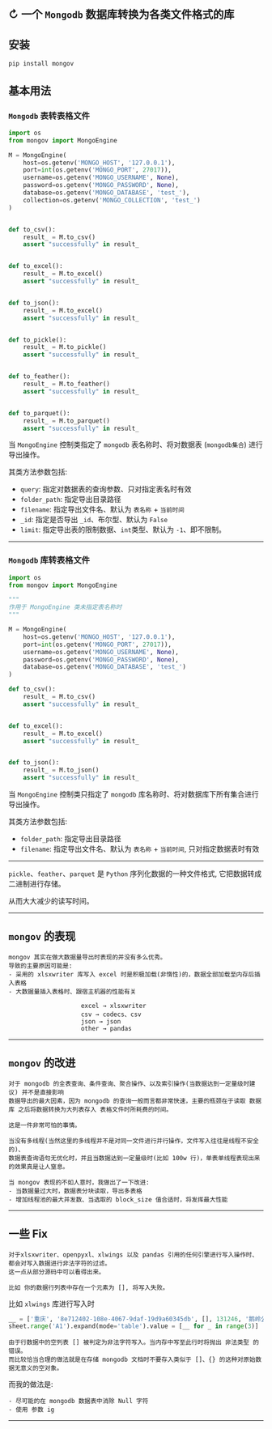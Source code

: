 ## ↻ 一个 `Mongodb` 数据库转换为各类文件格式的库

## 安装

```shell
pip install mongov
```

## 基本用法

### `Mongodb` 表转表格文件

```python
import os
from mongov import MongoEngine

M = MongoEngine(
    host=os.getenv('MONGO_HOST', '127.0.0.1'),
    port=int(os.getenv('MONGO_PORT', 27017)),
    username=os.getenv('MONGO_USERNAME', None),
    password=os.getenv('MONGO_PASSWORD', None),
    database=os.getenv('MONGO_DATABASE', 'test_'),
    collection=os.getenv('MONGO_COLLECTION', 'test_')
)


def to_csv():
    result_ = M.to_csv()
    assert "successfully" in result_


def to_excel():
    result_ = M.to_excel()
    assert "successfully" in result_


def to_json():
    result_ = M.to_excel()
    assert "successfully" in result_


def to_pickle():
    result_ = M.to_pickle()
    assert "successfully" in result_


def to_feather():
    result_ = M.to_feather()
    assert "successfully" in result_


def to_parquet():
    result_ = M.to_parquet()
    assert "successfully" in result_
```

当 `MongoEngine` 控制类指定了 `mongodb` 表名称时、将对数据表 (`mongodb集合`) 进行导出操作。

其类方法参数包括:
- `query`: 指定对数据表的查询参数、只对指定表名时有效
- `folder_path`: 指定导出目录路径
- `filename`: 指定导出文件名、默认为 `表名称` + `当前时间`
- `_id`: 指定是否导出 `_id`、布尔型、默认为 `False`
- `limit`: 指定导出表的限制数据、`int`类型、默认为 `-1`、即不限制。

---

### `Mongodb` 库转表格文件

```python
import os
from mongov import MongoEngine

"""
作用于 MongoEngine 类未指定表名称时
"""

M = MongoEngine(
    host=os.getenv('MONGO_HOST', '127.0.0.1'),
    port=int(os.getenv('MONGO_PORT', 27017)),
    username=os.getenv('MONGO_USERNAME', None),
    password=os.getenv('MONGO_PASSWORD', None),
    database=os.getenv('MONGO_DATABASE', 'test_')
)

def to_csv():
    result_ = M.to_csv()
    assert "successfully" in result_


def to_excel():
    result_ = M.to_excel()
    assert "successfully" in result_


def to_json():
    result_ = M.to_json()
    assert "successfully" in result_
```
当 `MongoEngine` 控制类只指定了 `mongodb` 库名称时、将对数据库下所有集合进行导出操作。

其类方法参数包括:
- `folder_path`: 指定导出目录路径
- `filename`: 指定导出文件名、默认为 `表名称` + `当前时间`, 只对指定数据表时有效

---

`pickle`、`feather`、`parquet` 是 `Python` 序列化数据的一种文件格式, 它把数据转成二进制进行存储。

从而大大减少的读写时间。

---

## `mongov` 的表现
```text
mongov 其实在做大数据量导出时表现的并没有多么优秀。
导致的主要原因可能是:
- 采用的 xlsxwriter 库写入 excel 时是积极加载(非惰性)的，数据全部加载至内存后插入表格
- 大数据量插入表格时、跟宿主机器的性能有关

                    excel → xlsxwriter
                    csv → codecs、csv
                    json → json
                    other → pandas
```
---
## `mongov` 的改进
```text
对于 mongodb 的全表查询、条件查询、聚合操作、以及索引操作(当数据达到一定量级时建议) 并不是直接影响
数据导出的最大因素，因为 mongodb 的查询一般而言都非常快速，主要的瓶颈在于读取 数据库 之后将数据转换为大列表存入 表格文件时所耗费的时间。

这是一件非常可怕的事情。

当没有多线程(当然这里的多线程并不是对同一文件进行并行操作，文件写入往往是线程不安全的)、
数据表查询语句无优化时，并且当数据达到一定量级时(比如 100w 行)，单表单线程表现出来的效果真是让人窒息。

当 mongov 表现的不如人意时，我做出了一下改进:
- 当数据量过大时，数据表分块读取，导出多表格
- 增加线程池的最大并发数、当选取的 block_size 值合适时，将发挥最大性能
```
---
## 一些 Fix
```text
对于xlsxwriter、openpyxl、xlwings 以及 pandas 引用的任何引擎进行写入操作时、都会对写入数据进行非法字符的过滤。
这一点从部分源码中可以看得出来。

比如 你的数据行列表中存在一个元素为 [], 将写入失败。
```

比如 `xlwings` 库进行写入时
```python
__ = ['重庆', '8e712402-108e-4067-9daf-19d9a60345db', [], 131246, '鹅岭公园', '2021-10-12 16:54:40', '其实我是岛酱', 1] 
sheet.range('A1').expand(mode='table').value = [__ for _ in range(3)]
```

```text
由于行数据中的空列表 [] 被判定为非法字符写入。当内存中写至此行时将抛出 非法类型 的错误。
而比较恰当合理的做法就是在存储 mongodb 文档时不要存入类似于 []、{} 的这种对原始数据无意义的空对象。
```

而我的做法是:
```text
- 尽可能的在 mongodb 数据表中消除 Null 字符
- 使用 参数 ig
```
---

